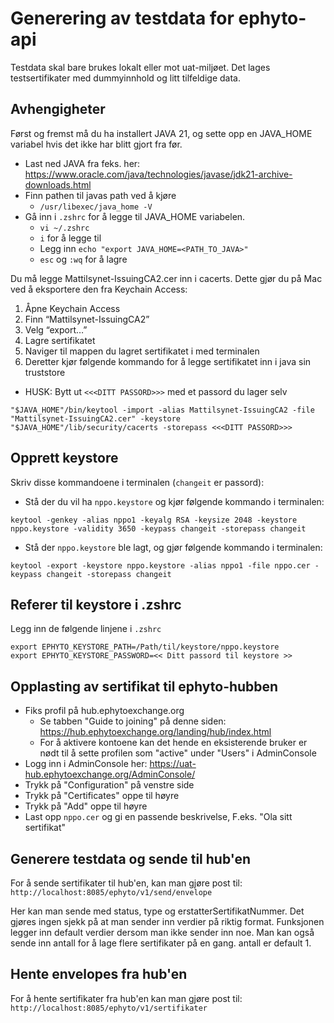 # Generering av testdata for ephyto-api

Testdata skal bare brukes lokalt eller mot uat-miljøet. Det lages testsertifikater med dummyinnhold og litt tilfeldige data.

## Avhengigheter

Først og fremst må du ha installert JAVA 21, og sette opp en JAVA_HOME variabel hvis det ikke har blitt gjort fra før.

- Last ned JAVA fra feks. her: https://www.oracle.com/java/technologies/javase/jdk21-archive-downloads.html
- Finn pathen til javas path ved å kjøre
    - ```/usr/libexec/java_home -V```
- Gå inn i `.zshrc` for å legge til JAVA_HOME variabelen. 
  - ```vi ~/.zshrc```
  - ```i``` for å legge til
  - Legg inn ```echo "export JAVA_HOME=<PATH_TO_JAVA>"```
  - ```esc``` og ```:wq``` for å lagre


Du må legge Mattilsynet-IssuingCA2.cer inn i cacerts. Dette gjør du på Mac ved å eksportere den fra Keychain Access:

1. Åpne Keychain Access
2. Finn “Mattilsynet-IssuingCA2”
3. Velg “export…”
4. Lagre sertifikatet
5. Naviger til mappen du lagret sertifikatet i med terminalen
6. Deretter kjør følgende kommando for å legge sertifikatet inn i java sin truststore 
  - HUSK: Bytt ut `<<<DITT PASSORD>>>` med et passord du lager selv

```"$JAVA_HOME"/bin/keytool -import -alias Mattilsynet-IssuingCA2 -file "Mattilsynet-IssuingCA2.cer" -keystore "$JAVA_HOME"/lib/security/cacerts -storepass <<<DITT PASSORD>>>```

## Opprett keystore 
Skriv disse kommandoene i terminalen (`changeit` er passord):
- Stå der du vil ha `nppo.keystore` og kjør følgende kommando i terminalen: 

```keytool -genkey -alias nppo1 -keyalg RSA -keysize 2048 -keystore nppo.keystore -validity 3650 -keypass changeit -storepass changeit```

- Stå der `nppo.keystore` ble lagt, og gjør følgende kommando i terminalen: 

```keytool -export -keystore nppo.keystore -alias nppo1 -file nppo.cer -keypass changeit -storepass changeit```

## Referer til keystore i .zshrc
Legg inn de følgende linjene i `.zshrc`

```
export EPHYTO_KEYSTORE_PATH=/Path/til/keystore/nppo.keystore
export EPHYTO_KEYSTORE_PASSWORD=<< Ditt passord til keystore >>
``` 

## Opplasting av sertifikat til ephyto-hubben
- Fiks profil på hub.ephytoexchange.org
  - Se tabben "Guide to joining" på denne siden: https://hub.ephytoexchange.org/landing/hub/index.html
  - For å aktivere kontoene kan det hende en eksisterende bruker er nødt til å sette profilen som "active" under "Users" i AdminConsole
- Logg inn i AdminConsole her: https://uat-hub.ephytoexchange.org/AdminConsole/
- Trykk på "Configuration" på venstre side
- Trykk på "Certificates" oppe til høyre
- Trykk på "Add" oppe til høyre
- Last opp `nppo.cer` og gi en passende beskrivelse, F.eks. "Ola sitt sertifikat"

## Generere testdata og sende til hub'en

For å sende sertifikater til hub'en, kan man gjøre post til:
```http://localhost:8085/ephyto/v1/send/envelope```

Her kan man sende med status, type og erstatterSertifikatNummer. Det gjøres ingen sjekk på at man sender inn verdier på riktig format. Funksjonen legger inn default verdier dersom man ikke sender inn noe.
Man kan også sende inn antall for å lage flere sertifikater på en gang. antall er default 1.

## Hente envelopes fra hub'en

For å hente sertifikater fra hub'en kan man gjøre post til:
```http://localhost:8085/ephyto/v1/sertifikater```
